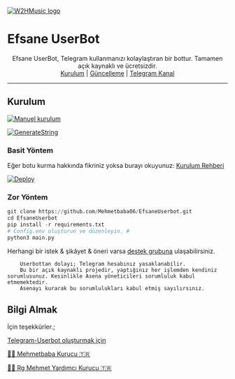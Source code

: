  [![W2HMusic logo](https://i.ibb.co/FsZh9TH/IMG-20210601-140048-485.jpg)](https://t.me/EfsaneUserbot)
 
  <h1>Efsane UserBot</h1>
</div>
<p align="center">
    Efsane UserBot, Telegram kullanmanızı kolaylaştıran bir bottur. Tamamen açık kaynaklı ve ücretsizdir.
    <br>
        <a href="https://github.com/Mehmetbaba06/EfsaneUserbot/blob/master/README.md#kurulum">Kurulum</a> |
        <a href="https://t.me/EfsaneUserbot/G%C3%BCncelleme">Güncelleme</a> |
        <a href="https://t.me/EfsaneUserbot">Telegram Kanal</a>
    <br>
</p>

----

## Kurulum

[![Manuel kurulum](https://img.shields.io/badge/repl.it-generateString-)](https://replit.com/@Mehmetbaba06/GenerateStringSession#poetry.lock) 

[![GenerateString](https://img.shields.io/badge/repl.it-generateString-yellowgreen)](https://replit.com/@Mehmetbaba06/installer-2) 

### Basit Yöntem
Eğer botu kurma hakkında fikriniz yoksa burayı okuyunuz: [Kurulum Rehberi](https://github.com/Quiec/AsenaUserBot/wiki/Kurulum/)

[![Deploy](https://www.herokucdn.com/deploy/button.svg)](https://heroku.com/deploy?template=https://github.com/Mehmetbaba06/EfsaneUserbot)
### Zor Yöntem
```python
git clone https://github.com/Mehmetbaba06/EfsaneUserbot.git
cd EfsaneUserbot
pip install -r requirements.txt
# Config.env oluşturun ve düzenleyin. #
python3 main.py
```
 
Herhangi bir istek & şikâyet & öneri varsa [destek grubuna](https://t.me/EfsaneUserbot) ulaşabilirsiniz.

```
    Userbottan dolayı; Telegram hesabınız yasaklanabilir.
    Bu bir açık kaynaklı projedir, yaptığınız her işlemden kendiniz sorumlusunuz. Kesinlikle Asena yöneticileri sorumluluk kabul etmemektedir.
    Asenayı kurarak bu sorumlulukları kabul etmiş sayılırsınız.
```

## Bilgi Almak
İçin teşekkürler.;

[Telegram-Userbot oluşturmak için](https://github.com/Mehmetbaba06/Bilgi)

[👨‍💻 Mehmetbaba Kurucu 🇹🇷](https://t.me/EfsaneStar)

[👨‍💻 Rg Mehmet Yardımcı Kurucu 🇹🇷](https://t.me/mehmett_12)
